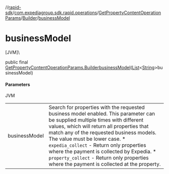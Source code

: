 //[rapid-sdk](../../../../index.md)/[com.expediagroup.sdk.rapid.operations](../../index.md)/[GetPropertyContentOperationParams](../index.md)/[Builder](index.md)/[businessModel](business-model.md)

# businessModel

[JVM]\

public final [GetPropertyContentOperationParams.Builder](index.md)[businessModel](business-model.md)([List](https://docs.oracle.com/javase/8/docs/api/java/util/List.html)&lt;[String](https://docs.oracle.com/javase/8/docs/api/java/lang/String.html)&gt;businessModel)

#### Parameters

JVM

| | |
|---|---|
| businessModel | Search for properties with the requested business model enabled. This parameter can be supplied multiple times with different values, which will return all properties that match any of the requested business models. The value must be lower case.   * `expedia_collect` - Return only properties where the payment is collected by Expedia.   * `property_collect` - Return only properties where the payment is collected at the property. |

